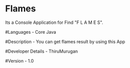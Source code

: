 # Flames
Its a Console Application for Find "F L A M E S".

#Languages - 
Core Java

#Description -
You can get flames result  by using this App

#Developer Details -
ThiruMurugan

#Version -
1.0
